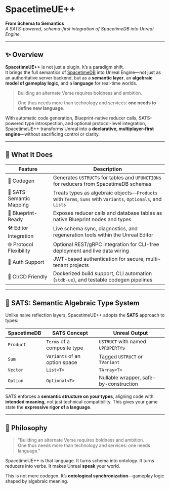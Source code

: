 # SpacetimeUE++

**From Schema to Semantics**  
*A SATS-powered, schema-first integration of SpacetimeDB into Unreal Engine.*

---

## ✨ Overview

**SpacetimeUE++** is not just a plugin. It’s a paradigm shift.  
It brings the full semantics of [SpacetimeDB](https://spacetimedb.com) into Unreal Engine—not just as an authoritative server backend, but as a **semantic layer**, an **algebraic model of gameplay logic**, and a **language** for real-time worlds.
> Building an alternate Verse requires boldness and ambition.
> 
> One thus needs more than technology and services: **one needs to define new language**.

With automatic code generation, Blueprint-native reducer calls, SATS-powered type introspection, and optional protocol-level integration, SpacetimeUE++ transforms Unreal into a **declarative, multiplayer-first engine**—without sacrificing control or clarity.

---

## 🔁 What It Does

| Feature | Description |
|--------|-------------|
| 🔧 Codegen | Generates `USTRUCT`s for tables and `UFUNCTION`s for reducers from SpacetimeDB schemas |
| 🧠 SATS Semantic Mapping | Treats types as algebraic objects—`Products` with `Terms`, `Sums` with `Variants`, `Optionals`, and `Lists` |
| 🧩 Blueprint-Ready | Exposes reducer calls and database tables as native Blueprint nodes and types |
| 🛠️ Editor Integration | Live schema sync, diagnostics, and regeneration tools within the Unreal Editor |
| 🌐 Protocol Flexibility | Optional REST/gRPC integration for CLI-free deployment and live data wiring |
| 🔐 Auth Support | JWT-based authentication for secure, multi-tenant projects |
| 🧪 CI/CD Friendly | Dockerized build support, CLI automation (`stdb-ue`), and testable codegen pipelines |

---

## 🧬 SATS: Semantic Algebraic Type System

Unlike naive reflection layers, SpacetimeUE++ adopts the **SATS** approach to types:

| SpacetimeDB | SATS Concept | Unreal Output |
|-------------|---------------|----------------|
| `Product` | `Terms` of a composite type | `USTRUCT` with named `UPROPERTY`s |
| `Sum`     | `Variants` of an option space | Tagged `USTRUCT` or `TVariant` |
| `Vector`  | `List<T>` | `TArray<T>` |
| `Option`  | `Optional<T>` | Nullable wrapper, safe-by-construction |

SATS enforces a **semantic structure on your types**, aligning code with **intended meaning**, not just technical compatibility. This gives your game state the **expressive rigor of a language**.

---

## 🧠 Philosophy

> "Building an alternate Verse requires boldness and ambition.  
> One thus needs more than technology and services: one needs language."

SpacetimeUE++ is that language.
It turns schema into ontology.
It turns reducers into verbs.
It makes Unreal **speak** your world.

This is not mere codegen. It’s **ontological synchronization**—gameplay logic shaped by algebraic meaning.
